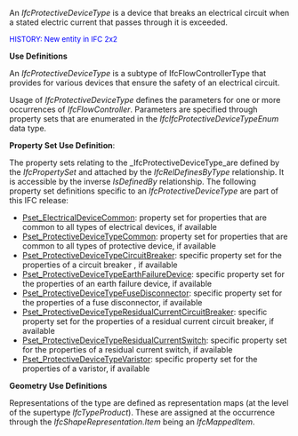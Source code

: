An _IfcProtectiveDeviceType_ is a device that breaks an electrical circuit when a stated electric current that passes through it is exceeded.

> <font color="#0000ff" size="-1">
HISTORY: New entity in IFC 2x2 </font>
> 


****Use Definitions****

An _IfcProtectiveDeviceType_ is a subtype of IfcFlowControllerType that provides for various devices that ensure the safety of an electrical circuit.

Usage of _IfcProtectiveDeviceType_ defines the parameters for one or more occurrences of _IfcFlowController_. Parameters are specified through property sets that are enumerated in the _IfcIfcProtectiveDeviceTypeEnum_ data type.

****Property Set Use Definition****:

The property sets relating to the _IfcProtectiveDeviceType_are defined by the _IfcPropertySet_ and attached by the _IfcRelDefinesByType_ relationship. It is accessible by the inverse _IsDefinedBy_ relationship. The following property set definitions specific to an _IfcProtectiveDeviceType_ are part of this IFC release:

* [Pset_ElectricalDeviceCommon](../../psd/IfcElectricalDomain/Pset_ElectricalDeviceCommon.xml): property set for properties that are common to all types of electrical devices, if available 
* [Pset_ProtectiveDeviceTypeCommon](../../psd/IfcElectricalDomain/Pset_ProtectiveDeviceTypeCommon.xml): property set for properties that are common to all types of protective device, if available 
* [Pset_ProtectiveDeviceTypeCircuitBreaker](../../psd/IfcElectricalDomain/Pset_ProtectiveDeviceTypeCircuitBreaker.xml): specific property set for the properties of a circuit breaker , if available 
* [Pset_ProtectiveDeviceTypeEarthFailureDevice](../../psd/IfcElectricalDomain/Pset_ProtectiveDeviceTypeEarthFailureDevice.xml): specific property set for the properties of an earth failure device, if available 
* [Pset_ProtectiveDeviceTypeFuseDisconnector](../../psd/IfcElectricalDomain/Pset_ProtectiveDeviceTypeFuseDisconnector.xml): specific property set for the properties of a fuse disconnector, if available 
* [Pset_ProtectiveDeviceTypeResidualCurrentCircuitBreaker](../../psd/IfcElectricalDomain/Pset_ProtectiveDeviceTypeResidualCurrentCircuitBreaker.xml): specific property set for the properties of a residual current circuit breaker, if available 
* [Pset_ProtectiveDeviceTypeResidualCurrentSwitch](../../psd/IfcElectricalDomain/Pset_ProtectiveDeviceTypeResidualCurrentSwitch.xml): specific property set for the properties of a residual current switch, if available 
* [Pset_ProtectiveDeviceTypeVaristor](../../psd/IfcElectricalDomain/Pset_ProtectiveDeviceTypeVaristor.xml): specific property set for the properties of a varistor, if available 

****Geometry Use Definitions****

Representations of the type are defined as representation maps (at the level of the supertype _IfcTypeProduct_). These are assigned at the occurrence through the _IfcShapeRepresentation.Item_ being an _IfcMappedItem_.